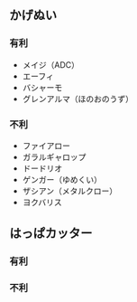 ## かげぬい

### 有利

- メイジ（ADC）
- エーフィ
- バシャーモ
- グレンアルマ（ほのおのうず）

### 不利

- ファイアロー
- ガラルギャロップ
- ドードリオ
- ゲンガー（ゆめくい）
- ザシアン（メタルクロー）
- ヨクバリス

## はっぱカッター

### 有利

### 不利
